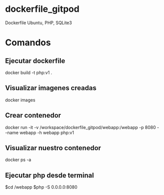 # dockerfile_gitpod
Dockerfile Ubuntu, PHP, SQLite3

# Comandos

## Ejecutar dockerfile
docker build -t php:v1 .

## Visualizar imagenes creadas
docker images

## Crear contenedor

docker run -it -v /workspace/dockerfile_gitpod/webapp:/webapp -p 8080 --name webapp -h webapp php:v1

## Visualizar nuestro contenedor
docker ps -a

## Ejecutar php desde terminal
$cd /webapp
$php -S 0.0.0.0:8080